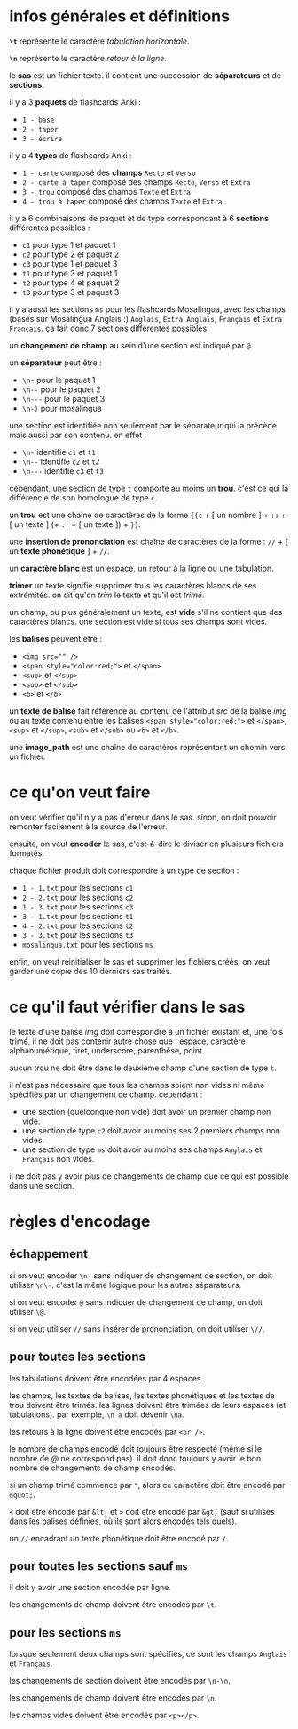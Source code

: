 # infos générales et définitions

**`\t`** représente le caractère *tabulation horizontale*.

**`\n`** représente le caractère *retour à la ligne*.

le **sas** est un fichier texte. il contient une succession de **séparateurs** et de **sections**.

il y a 3 **paquets** de flashcards Anki :
- `1 - base`
- `2 - taper`
- `3 - écrire`

il y a 4 **types** de flashcards Anki :
- `1 - carte` composé des **champs** `Recto` et `Verso`
- `2 - carte à taper` composé des champs `Recto`, `Verso` et `Extra`
- `3 - trou` composé des champs `Texte` et `Extra`
- `4 - trou à taper` composé des champs `Texte` et `Extra`

il y a 6 combinaisons de paquet et de type correspondant à 6 **sections** différentes possibles :
- `c1` pour type 1 et paquet 1
- `c2` pour type 2 et paquet 2
- `c3` pour type 1 et paquet 3
- `t1` pour type 3 et paquet 1
- `t2` pour type 4 et paquet 2
- `t3` pour type 3 et paquet 3

il y a aussi les sections `ms` pour les flashcards Mosalingua, avec les champs (basés sur Mosalingua Anglais :) `Anglais`, `Extra Anglais`, `Français` et `Extra Français`.
ça fait donc 7 sections différentes possibles.

un **changement de champ** au sein d'une section est indiqué par `@`.

un **séparateur** peut être :
- `\n-` pour le paquet 1
- `\n--` pour le paquet 2
- `\n---` pour le paquet 3
- `\n-)` pour mosalingua

une section est identifiée non seulement par le séparateur qui la précède mais aussi par son contenu. en effet :

- `\n-` identifie `c1` et `t1`
- `\n--` identifie `c2` et `t2`
- `\n---` identifie `c3` et `t3`

cependant, une section de type `t` comporte au moins un **trou**. c'est ce qui la différencie de son homologue de type `c`.

un **trou** est une chaîne de caractères de la forme `{{c` + [ un nombre ] + `::` + [ un texte ] (+ `::` + [ un texte ]) + `}}`.

une **insertion de prononciation** est chaîne de caractères de la forme : `//` + [ un **texte phonétique** ] + `//`.

un **caractère blanc** est un espace, un retour à la ligne ou une tabulation.

**trimer** un texte signifie supprimer tous les caractères blancs de ses extrémités. on dit qu'on *trim* le texte et qu'il est *trimé*.

un champ, ou plus généralement un texte, est **vide** s'il ne contient que des caractères blancs. une section est vide si tous ses champs sont vides.

les **balises** peuvent être :

- `<img src="" />`
- `<span style="color:red;">` et `</span>`
- `<sup>` et `</sup>`
- `<sub>` et `</sub>`
- `<b>` et `</b>`

un **texte de balise** fait référence au contenu de l'attribut *src* de la balise *img* ou au texte contenu entre les balises `<span style="color:red;">` et `</span>`, `<sup>` et `</sup>`, `<sub>` et `</sub>` ou `<b>` et `</b>`.

une **image_path** est une chaîne de caractères représentant un chemin vers un fichier.

# ce qu'on veut faire

on veut vérifier qu'il n'y a pas d'erreur dans le sas. sinon, on doit pouvoir remonter facilement à la source de l'erreur.

ensuite, on veut **encoder** le sas, c'est-à-dire le diviser en plusieurs fichiers formatés.

chaque fichier produit doit correspondre à un type de section :
- `1 - 1.txt` pour les sections `c1`
- `2 - 2.txt` pour les sections `c2`
- `1 - 3.txt` pour les sections `c3`
- `3 - 1.txt` pour les sections `t1`
- `4 - 2.txt` pour les sections `t2`
- `3 - 3.txt` pour les sections `t3`
- `mosalingua.txt` pour les sections `ms`

enfin, on veut réinitialiser le sas et supprimer les fichiers créés. on veut garder une copie des 10 derniers sas traités.

# ce qu'il faut vérifier dans le sas

le texte d'une balise *img* doit correspondre à un fichier existant et, une fois trimé, il ne doit pas contenir autre chose que : espace, caractère alphanumérique, tiret, underscore, parenthèse, point.

aucun trou ne doit être dans le deuxième champ d'une section de type `t`.

il n'est pas nécessaire que tous les champs soient non vides ni même spécifiés par un changement de champ. cependant :
- une section (quelconque non vide) doit avoir un premier champ non vide.
- une section de type `c2` doit avoir au moins ses 2 premiers champs non vides.
- une section de type `ms` doit avoir au moins ses champs `Anglais` et `Français` non vides.

il ne doit pas y avoir plus de changements de champ que ce qui est possible dans une section.

# règles d'encodage

## échappement

si on veut encoder `\n-` sans indiquer de changement de section, on doit utiliser `\n\-`. c'est la même logique pour les autres séparateurs.

si on veut encoder `@` sans indiquer de changement de champ, on doit utiliser `\@`.

si on veut utiliser `//` sans insérer de prononciation, on doit utiliser `\//`.

## pour toutes les sections

les tabulations doivent être encodées par 4 espaces.

les champs, les textes de balises, les textes phonétiques et les textes de trou doivent être trimés.
les lignes doivent être trimées de leurs espaces (et tabulations). par exemple, `\n a` doit devenir `\na`.

les retours à la ligne doivent être encodés par `<br />`.

le nombre de champs encodé doit toujours être respecté (même si le nombre de *@* ne correspond pas). il doit donc toujours y avoir le bon nombre de changements de champ encodés.

si un champ trimé commence par `"`, alors ce caractère doit être encodé par `&quot;`.

`<` doit être encodé par `&lt;` et `>` doit être encodé par `&gt;` (sauf si utilisés dans les balises définies, où ils sont alors encodés tels quels).

un `//` encadrant un texte phonétique doit être encodé par `/`.

## pour toutes les sections sauf `ms`

il doit y avoir une section encodée par ligne.

les changements de champ doivent être encodés par `\t`.

## pour les sections `ms`

lorsque seulement deux champs sont spécifiés, ce sont les champs `Anglais` et `Français`.

les changements de section doivent être encodés par `\n-\n`.

les changements de champ doivent être encodés par `\n`.

les champs vides doivent être encodés par `<p></p>`.

